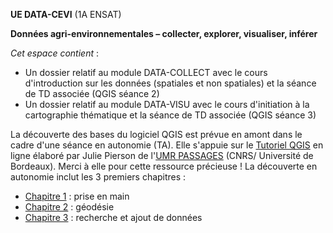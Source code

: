 **UE DATA-CEVI** (1A ENSAT)

**Données agri-environnementales – collecter, explorer, visualiser, inférer**

*Cet espace contient* :

- Un dossier relatif au module DATA-COLLECT avec le cours d'introduction sur les données (spatiales et non spatiales) et la séance de TD associée (QGIS séance 2)
- Un dossier relatif au module DATA-VISU avec le cours d'initiation à la cartographie thématique et la séance de TD associée (QGIS séance 3)

La découverte des bases du logiciel QGIS est prévue en amont dans le cadre d'une séance en autonomie (TA). Elle s'appuie sur le [Tutoriel QGIS](https://ouvrir.passages.cnrs.fr/tutoqgis/index.php) en ligne élaboré par Julie Pierson de l'[UMR PASSAGES](https://www.passages.cnrs.fr/) (CNRS/ Université de Bordeaux). Merci à elle pour cette ressource précieuse ! La découverte en autonomie inclut les 3 premiers chapitres :

- [Chapitre 1](https://ouvrir.passages.cnrs.fr/tutoqgis/01_00_prise_en_main.php) : prise en main
- [Chapitre 2](https://ouvrir.passages.cnrs.fr/tutoqgis/02_00_geodesie.php) : géodésie
- [Chapitre 3](https://ouvrir.passages.cnrs.fr/tutoqgis/03_00_recherche_ajout.php) : recherche et ajout de données


